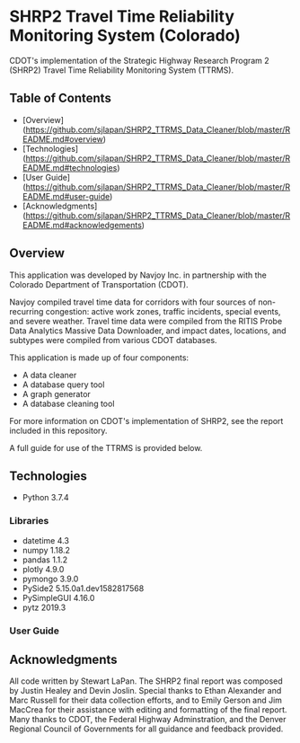 # SHRP2 Travel Time Reliability Monitoring System (Colorado)
CDOT's implementation of the Strategic Highway Research Program 2 (SHRP2) Travel Time Reliability Monitoring System (TTRMS).

## Table of Contents
* [Overview] (https://github.com/sjlapan/SHRP2_TTRMS_Data_Cleaner/blob/master/README.md#overview)
* [Technologies] (https://github.com/sjlapan/SHRP2_TTRMS_Data_Cleaner/blob/master/README.md#technologies)
* [User Guide] (https://github.com/sjlapan/SHRP2_TTRMS_Data_Cleaner/blob/master/README.md#user-guide)
* [Acknowledgments] (https://github.com/sjlapan/SHRP2_TTRMS_Data_Cleaner/blob/master/README.md#acknowledgements)

## Overview
This application was developed by Navjoy Inc. in partnership with the Colorado Department of Transportation (CDOT).

Navjoy compiled travel time data for corridors with four sources of non-recurring congestion: active work zones, traffic incidents, special events, and severe weather. Travel time data were compiled from the RITIS Probe Data Analytics Massive Data Downloader, and impact dates, locations, and subtypes were compiled from various CDOT databases.

This application is made up of four components:

* A data cleaner
* A database query tool
* A graph generator
* A database cleaning tool

For more information on CDOT's implementation of SHRP2, see the report included in this repository.

A full guide for use of the TTRMS is provided below.

## Technologies
* Python 3.7.4

### Libraries
* datetime 4.3
* numpy 1.18.2
* pandas 1.1.2
* plotly 4.9.0
* pymongo 3.9.0
* PySide2 5.15.0a1.dev1582817568
* PySimpleGUI 4.16.0
* pytz 2019.3


### User Guide


## Acknowledgments
All code written by Stewart LaPan. The SHRP2 final report was composed by Justin Healey and Devin Joslin. Special thanks to Ethan Alexander and Marc Russell for their data collection efforts, and to Emily Gerson and Jim MacCrea for their assistance with editing and formatting of the final report. Many thanks to CDOT, the Federal Highway Adminstration, and the Denver Regional Council of Governments for all guidance and feedback provided.
